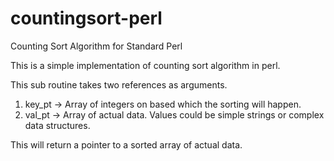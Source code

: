 # countingsort-perl
Counting Sort Algorithm for Standard Perl

This is a simple implementation of counting sort algorithm in perl.


This sub routine takes two references as arguments.
1. key_pt -> Array of integers on based which the sorting will happen.
2. val_pt -> Array of actual data. Values could be simple strings or complex data structures.

This will return a pointer to a sorted array of actual data.
